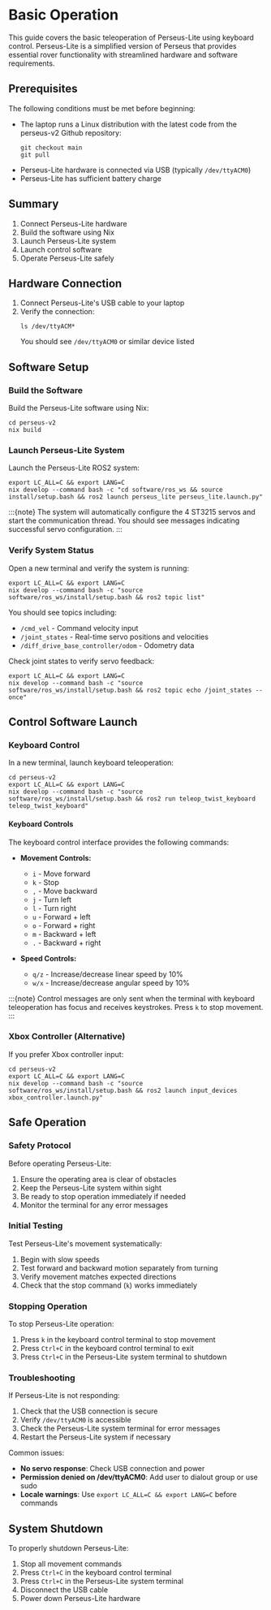 # Basic Operation

This guide covers the basic teleoperation of Perseus-Lite using keyboard control. Perseus-Lite is a simplified version of Perseus that provides essential rover functionality with streamlined hardware and software requirements.

## Prerequisites

The following conditions must be met before beginning:

- The laptop runs a Linux distribution with the latest code from the perseus-v2 Github repository:
  ```console
  git checkout main
  git pull
  ```
- Perseus-Lite hardware is connected via USB (typically `/dev/ttyACM0`)
- Perseus-Lite has sufficient battery charge

## Summary

1. Connect Perseus-Lite hardware
2. Build the software using Nix
3. Launch Perseus-Lite system
4. Launch control software
5. Operate Perseus-Lite safely

## Hardware Connection

1. Connect Perseus-Lite's USB cable to your laptop
2. Verify the connection:
   ```console
   ls /dev/ttyACM*
   ```
   You should see `/dev/ttyACM0` or similar device listed

## Software Setup

### Build the Software

Build the Perseus-Lite software using Nix:

```console
cd perseus-v2
nix build
```

### Launch Perseus-Lite System

Launch the Perseus-Lite ROS2 system:

```console
export LC_ALL=C && export LANG=C
nix develop --command bash -c "cd software/ros_ws && source install/setup.bash && ros2 launch perseus_lite perseus_lite.launch.py"
```

:::{note}
The system will automatically configure the 4 ST3215 servos and start the communication thread. You should see messages indicating successful servo configuration.
:::

### Verify System Status

Open a new terminal and verify the system is running:

```console
export LC_ALL=C && export LANG=C
nix develop --command bash -c "source software/ros_ws/install/setup.bash && ros2 topic list"
```

You should see topics including:
- `/cmd_vel` - Command velocity input
- `/joint_states` - Real-time servo positions and velocities
- `/diff_drive_base_controller/odom` - Odometry data

Check joint states to verify servo feedback:

```console
export LC_ALL=C && export LANG=C
nix develop --command bash -c "source software/ros_ws/install/setup.bash && ros2 topic echo /joint_states --once"
```

## Control Software Launch

### Keyboard Control

In a new terminal, launch keyboard teleoperation:

```console
cd perseus-v2
export LC_ALL=C && export LANG=C
nix develop --command bash -c "source software/ros_ws/install/setup.bash && ros2 run teleop_twist_keyboard teleop_twist_keyboard"
```

#### Keyboard Controls

The keyboard control interface provides the following commands:

- **Movement Controls:**
  - `i` - Move forward
  - `k` - Stop
  - `,` - Move backward
  - `j` - Turn left
  - `l` - Turn right
  - `u` - Forward + left
  - `o` - Forward + right
  - `m` - Backward + left
  - `.` - Backward + right

- **Speed Controls:**
  - `q/z` - Increase/decrease linear speed by 10%
  - `w/x` - Increase/decrease angular speed by 10%

:::{note}
Control messages are only sent when the terminal with keyboard teleoperation has focus and receives keystrokes. Press `k` to stop movement.
:::

### Xbox Controller (Alternative)

If you prefer Xbox controller input:

```console
cd perseus-v2
export LC_ALL=C && export LANG=C
nix develop --command bash -c "source software/ros_ws/install/setup.bash && ros2 launch input_devices xbox_controller.launch.py"
```

## Safe Operation

### Safety Protocol

Before operating Perseus-Lite:

1. Ensure the operating area is clear of obstacles
2. Keep the Perseus-Lite system within sight
3. Be ready to stop operation immediately if needed
4. Monitor the terminal for any error messages

### Initial Testing

Test Perseus-Lite's movement systematically:

1. Begin with slow speeds
2. Test forward and backward motion separately from turning
3. Verify movement matches expected directions
4. Check that the stop command (`k`) works immediately

### Stopping Operation

To stop Perseus-Lite operation:

1. Press `k` in the keyboard control terminal to stop movement
2. Press `Ctrl+C` in the keyboard control terminal to exit
3. Press `Ctrl+C` in the Perseus-Lite system terminal to shutdown

### Troubleshooting

If Perseus-Lite is not responding:

1. Check that the USB connection is secure
2. Verify `/dev/ttyACM0` is accessible
3. Check the Perseus-Lite system terminal for error messages
4. Restart the Perseus-Lite system if necessary

Common issues:
- **No servo response**: Check USB connection and power
- **Permission denied on /dev/ttyACM0**: Add user to dialout group or use sudo
- **Locale warnings**: Use `export LC_ALL=C && export LANG=C` before commands

## System Shutdown

To properly shutdown Perseus-Lite:

1. Stop all movement commands
2. Press `Ctrl+C` in the keyboard control terminal
3. Press `Ctrl+C` in the Perseus-Lite system terminal
4. Disconnect the USB cable
5. Power down Perseus-Lite hardware